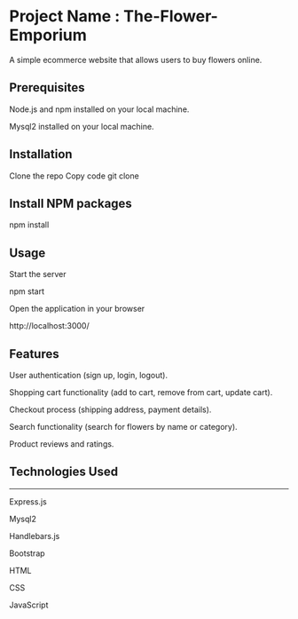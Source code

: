 # Project Name : The-Flower-Emporium

A simple ecommerce website that allows users to buy flowers online.


## Prerequisites

Node.js and npm installed on your local machine.


Mysql2 installed on your local machine.


## Installation

Clone the repo
Copy code
git clone 


## Install NPM packages

npm install

## Usage


Start the server

npm start

Open the application in your browser

http://localhost:3000/



## Features


User authentication (sign up, login, logout).

Shopping cart functionality (add to cart, remove from cart, update cart).

Checkout process (shipping address, payment details).

Search functionality (search for flowers by name or category).

Product reviews and ratings.


## Technologies Used

***
Express.js

Mysql2

Handlebars.js

Bootstrap

HTML

CSS

JavaScript


